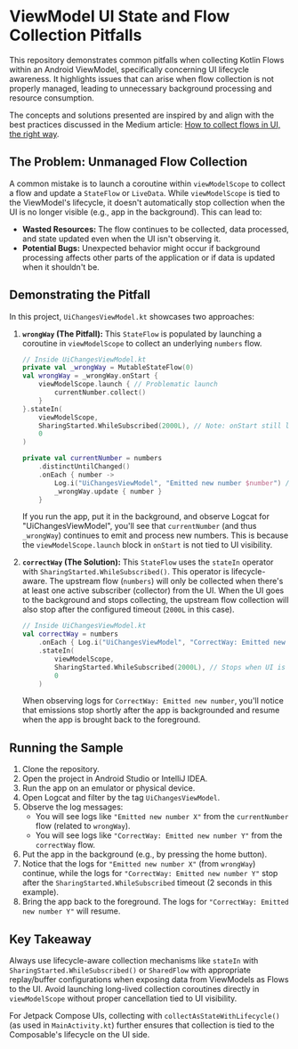 # ViewModel UI State and Flow Collection Pitfalls

This repository demonstrates common pitfalls when collecting Kotlin Flows within an Android ViewModel, specifically concerning UI lifecycle awareness. It highlights issues that can arise when flow collection is not properly managed, leading to unnecessary background processing and resource consumption.

The concepts and solutions presented are inspired by and align with the best practices discussed in the Medium article: [How to collect flows in UI, the right way](https://medium.com/proandroiddev/how-to-load-data-kotlin-898f9add9c6f).

## The Problem: Unmanaged Flow Collection

A common mistake is to launch a coroutine within `viewModelScope` to collect a flow and update a `StateFlow` or `LiveData`. While `viewModelScope` is tied to the ViewModel's lifecycle, it doesn't automatically stop collection when the UI is no longer visible (e.g., app in the background). This can lead to:

*   **Wasted Resources:** The flow continues to be collected, data processed, and state updated even when the UI isn't observing it.
*   **Potential Bugs:** Unexpected behavior might occur if background processing affects other parts of the application or if data is updated when it shouldn't be.

## Demonstrating the Pitfall

In this project, `UiChangesViewModel.kt` showcases two approaches:

1.  **`wrongWay` (The Pitfall):**
    This `StateFlow` is populated by launching a coroutine in `viewModelScope` to collect an underlying `numbers` flow.

    ```kotlin
    // Inside UiChangesViewModel.kt
    private val _wrongWay = MutableStateFlow(0)
    val wrongWay = _wrongWay.onStart {
        viewModelScope.launch { // Problematic launch
            currentNumber.collect()
        }
    }.stateIn(
        viewModelScope,
        SharingStarted.WhileSubscribed(2000L), // Note: onStart still launches independently
        0
    )

    private val currentNumber = numbers
        .distinctUntilChanged()
        .onEach { number ->
            Log.i("UiChangesViewModel", "Emitted new number $number") // This will keep logging
            _wrongWay.update { number }
        }
    ```
    If you run the app, put it in the background, and observe Logcat for "UiChangesViewModel", you'll see that `currentNumber` (and thus `_wrongWay`) continues to emit and process new numbers. This is because the `viewModelScope.launch` block in `onStart` is not tied to UI visibility.

2.  **`correctWay` (The Solution):**
    This `StateFlow` uses the `stateIn` operator with `SharingStarted.WhileSubscribed()`. This operator is lifecycle-aware. The upstream flow (`numbers`) will only be collected when there's at least one active subscriber (collector) from the UI. When the UI goes to the background and stops collecting, the upstream flow collection will also stop after the configured timeout (`2000L` in this case).

    ```kotlin
    // Inside UiChangesViewModel.kt
    val correctWay = numbers
        .onEach { Log.i("UiChangesViewModel", "CorrectWay: Emitted new number $it") }
        .stateIn(
            viewModelScope,
            SharingStarted.WhileSubscribed(2000L), // Stops when UI is not observing
            0
        )
    ```
    When observing logs for `CorrectWay: Emitted new number`, you'll notice that emissions stop shortly after the app is backgrounded and resume when the app is brought back to the foreground.

## Running the Sample

1.  Clone the repository.
2.  Open the project in Android Studio or IntelliJ IDEA.
3.  Run the app on an emulator or physical device.
4.  Open Logcat and filter by the tag `UiChangesViewModel`.
5.  Observe the log messages:
    *   You will see logs like `"Emitted new number X"` from the `currentNumber` flow (related to `wrongWay`).
    *   You will see logs like `"CorrectWay: Emitted new number Y"` from the `correctWay` flow.
6.  Put the app in the background (e.g., by pressing the home button).
7.  Notice that the logs for `"Emitted new number X"` (from `wrongWay`) continue, while the logs for `"CorrectWay: Emitted new number Y"` stop after the `SharingStarted.WhileSubscribed` timeout (2 seconds in this example).
8.  Bring the app back to the foreground. The logs for `"CorrectWay: Emitted new number Y"` will resume.

## Key Takeaway

Always use lifecycle-aware collection mechanisms like `stateIn` with `SharingStarted.WhileSubscribed()` or `SharedFlow` with appropriate replay/buffer configurations when exposing data from ViewModels as Flows to the UI. Avoid launching long-lived collection coroutines directly in `viewModelScope` without proper cancellation tied to UI visibility.

For Jetpack Compose UIs, collecting with `collectAsStateWithLifecycle()` (as used in `MainActivity.kt`) further ensures that collection is tied to the Composable's lifecycle on the UI side.